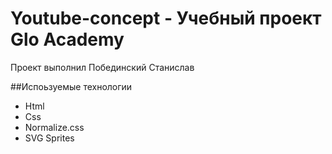 # Youtube-concept - Учебный проект Glo Academy
Проект выполнил Побединский Станислав

##Испоьзуемые технологии 
- Html
- Css
- Normalize.css
- SVG Sprites
